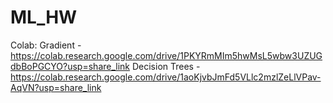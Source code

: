 # ML_HW
Colab:
Gradient - https://colab.research.google.com/drive/1PKYRmMIm5hwMsL5wbw3UZUGdbBoPGCYO?usp=share_link
Decision Trees - https://colab.research.google.com/drive/1aoKjvbJmFd5VLlc2mzlZeLlVPav-AqVN?usp=share_link
